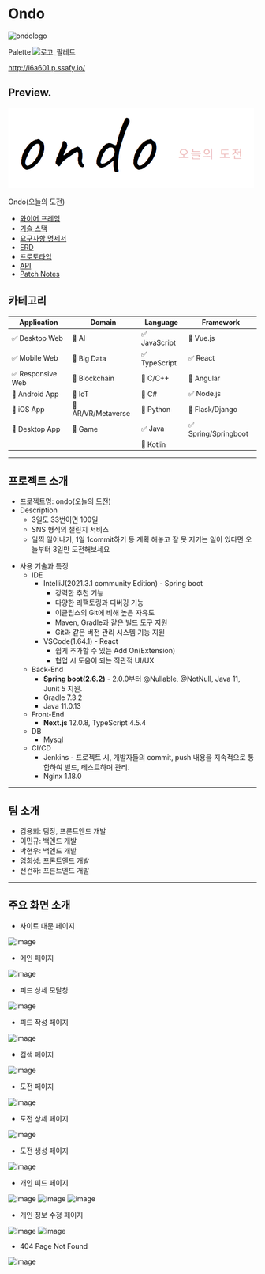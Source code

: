 # Ondo
![ondologo](/uploads/5273796d36da88e978f9b05cfce57710/ondologo.png)

Palette
![로고_팔레트](/uploads/9e53a6a6d09aadd07bb55109e574d2ea/로고_팔레트.jpg)

http://i6a601.p.ssafy.io/

## Preview.

![img](frontOndo/test-ondo/public/images/textLogo.png)

Ondo(오늘의 도전)

- [와이어 프레임](https://www.notion.so/4892db0a84f14a0ea80f0237e2a43ba5) <br>
- [기술 스택](https://www.notion.so/285948eaff6943e8a0b1ab121f462b8d)<br>
- [요구사항 명세서](https://www.notion.so/1c064b49e979488386e3f7f2ff3d433e)<br>
- [ERD](https://www.erdcloud.com/d/uNBM3PjzYqBmSymfP)<br>
- [프로토타입](https://www.figma.com/file/GDZM9AklPZrsCaC1AeHYxH/Ondo?node-id=0%3A1)<br>
- [API](https://www.notion.so/API-1ca45d1fdc95415aac1050bf3f63cb96)
- [Patch Notes](https://lab.ssafy.com/s06-webmobile2-sub2/S06P12A601/-/wikis/Patch-Notes)

## 카테고리

| Application | Domain | Language | Framework |
| ---- | ---- | ---- | ---- |
| :white_check_mark: Desktop Web | :black_square_button: AI | :white_check_mark: JavaScript | :black_square_button: Vue.js |
| :white_check_mark: Mobile Web | :black_square_button: Big Data | :white_check_mark: TypeScript | :white_check_mark: React |
| :white_check_mark: Responsive Web | :black_square_button: Blockchain | :black_square_button: C/C++ | :black_square_button: Angular |
| :black_square_button: Android App | :black_square_button: IoT | :black_square_button: C# | :white_check_mark: Node.js |
| :black_square_button: iOS App | :black_square_button: AR/VR/Metaverse | :black_square_button: Python | :black_square_button: Flask/Django |
| :black_square_button: Desktop App | :black_square_button: Game | :white_check_mark: Java | :white_check_mark: Spring/Springboot |
| | | :black_square_button: Kotlin | |

---

## 프로젝트 소개

* 프로젝트명: ondo(오늘의 도전)
* Description
  * 3일도 33번이면 100일
  * SNS 형식의 챌린지 서비스
  * 일찍 일어나기, 1일 1commit하기 등 계획 해놓고 잘 못 지키는 일이 있다면 오늘부터 3일만 도전해보세요



- 사용 기술과 특징
  - IDE
    - IntelliJ(2021.3.1 community Edition) - Spring boot
      - 강력한 추천 기능
      - 다양한 리팩토링과 디버깅 기능
      - 이클립스의 Git에 비해 높은 자유도
      - Maven, Gradle과 같은 빌드 도구 지원
      - Git과 같은 버전 관리 시스템 기능 지원
    - VSCode(1.64.1) - React
      - 쉽게 추가할 수 있는 Add On(Extension)
      - 협업 시 도움이 되는 직관적 UI/UX
  - Back-End
    - **Spring boot(2.6.2)** - 2.0.0부터 @Nullable, @NotNull, Java 11, Junit 5 지원.
    - Gradle 7.3.2
    - Java 11.0.13
  - Front-End
    - **Next.js** 12.0.8, TypeScript 4.5.4
  - DB
    - Mysql
  - CI/CD
    - Jenkins - 프로젝트 시, 개발자들의 commit, push 내용을 지속적으로 통합하여 빌드, 테스트하며 관리.
    - Nginx 1.18.0

---

## 팀 소개
* 김용희: 팀장, 프론트엔드 개발
* 이민규: 백엔드 개발
* 박현우: 백엔드 개발
* 엄희성: 프론트엔드 개발
* 전건하: 프론트엔드 개발

---
## 주요 화면 소개
-	사이트 대문 페이지 

![image](https://user-images.githubusercontent.com/52556956/154600370-a2930b54-e688-40b8-8a0a-6e48b62c1d22.png)

-	메인 페이지 

 ![image](https://user-images.githubusercontent.com/52556956/154600374-3fba4322-c843-4080-9117-c64a2d5eca40.png)

-	피드 상세 모달창

 ![image](https://user-images.githubusercontent.com/52556956/154600412-e9d55125-ceab-4a79-83ed-0f86a16122a6.png)

-	피드 작성 페이지

 ![image](https://user-images.githubusercontent.com/52556956/154600426-c4b00d51-91a7-4f1e-8a2e-e999edf7aef3.png)



-	검색 페이지

 ![image](https://user-images.githubusercontent.com/52556956/154600430-594ff4ea-32de-4afc-9048-d7e26064ce05.png)

-	도전 페이지

 ![image](https://user-images.githubusercontent.com/52556956/154600439-f63314e1-6d63-4f1a-9152-65156886f095.png)
 
-	도전 상세 페이지

 ![image](https://user-images.githubusercontent.com/52556956/154600453-b5129440-e969-403d-a032-714dde06f19d.png)

-	도전 생성 페이지

 ![image](https://user-images.githubusercontent.com/52556956/154600466-1b37388c-7363-466c-9159-ebecb61b31ae.png)

-	개인 피드 페이지

 ![image](https://user-images.githubusercontent.com/52556956/154600472-386a0445-074f-48fd-94e1-184849788e54.png)
![image](https://user-images.githubusercontent.com/52556956/154600481-b5f35126-c3e9-4b53-96ad-45b317c988f2.png)
  ![image](https://user-images.githubusercontent.com/52556956/154600488-97a8b555-d258-4e3a-9f0c-5cf5a17eb30a.png)
 


-	개인 정보 수정 페이지

![image](https://user-images.githubusercontent.com/52556956/154600984-0865b935-f657-4d3b-a083-0b661ae6322d.png)
![image](https://user-images.githubusercontent.com/52556956/154600551-491619bc-8fb5-4f81-b6a2-5c53cb98fe42.png)

 
-	404 Page Not Found

 ![image](https://user-images.githubusercontent.com/52556956/154600573-9cecdb49-460c-478a-936c-bde7c9d693b6.png)

